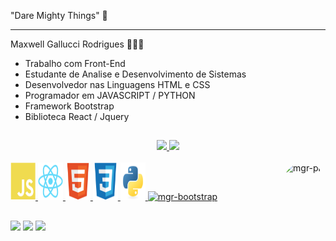 "Dare Mighty Things" 🚀<br><hr>
Maxwell Gallucci Rodrigues 🙋🏼‍♂️

- Trabalho com Front-End
- Estudante de Analise e Desenvolvimento de Sistemas
- Desenvolvedor nas Linguagens HTML e CSS
- Programador em JAVASCRIPT / PYTHON
- Framework Bootstrap
- Biblioteca React / Jquery

##

<div align="center">
  <a href="https://github.com/mrgallucci">
  <img height="180em" src="https://github-readme-stats.vercel.app/api?username=mrgallucci&show_icons=true&theme=tokyonight&include_all_commits=true&count_private=true"/>
  <img height="180em" src="https://github-readme-stats.vercel.app/api/top-langs/?username=mrgallucci&layout=compact&langs_count=7&theme=radical"/>
</div>
  
  <div style="display: inline_block"><br>
  <img alt="mgr-Js" height="60" width="40" src="https://raw.githubusercontent.com/devicons/devicon/master/icons/javascript/javascript-plain.svg">
  <img  alt="mgr-React" height="60" width="40" src="https://raw.githubusercontent.com/devicons/devicon/master/icons/react/react-original.svg">
  <img  alt="mgr-HTML" height="60" width="40" src="https://raw.githubusercontent.com/devicons/devicon/master/icons/html5/html5-original.svg">
  <img  alt="mgr-CSS" height="60" width="40" src="https://raw.githubusercontent.com/devicons/devicon/master/icons/css3/css3-original.svg">
  <img  alt="mgr-Python" height="60" width="40" src="https://raw.githubusercontent.com/devicons/devicon/master/icons/python/python-original.svg">
  <img alt="mgr-bootstrap" height="60" width="40" src="https://cdn.jsdelivr.net/gh/devicons/devicon/icons/bootstrap/bootstrap-plain.svg">
     <img align="right" alt="mgr-pic" height="150" style="border-radius:50px;" src="https://c.tenor.com/ZjTLN2GWlLQAAAAC/rick-and-morty-laugh.gif">
</div>
 
  ##
  <div> 
  <a href="https://instagram.com/mrgallucci_" target="_blank"><img src="https://img.shields.io/badge/-Instagram-0095D5?style=for-the-badge&logo=instagram&logoColor=white" target="_blank"></a>
  <a href = "mailto:mgrodrigues920@gmail.com"><img src="https://img.shields.io/badge/Gmail-D14836?style=for-the-badge&logo=gmail&logoColor=white"></a>
  <a href="https://www.linkedin.com/in/mrgallucci" target="_blank"><img src="https://img.shields.io/badge/-LinkedIn-%230077B5?style=for-the-badge&logo=linkedin&logoColor=white" target="_blank"></a> 
